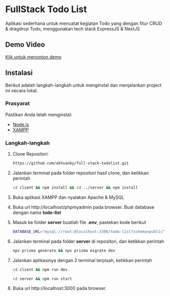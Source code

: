 # FullStack Todo List

Aplikasi sederhana untuk mencatat kegiatan Todo yang dengan fitur CRUD & dragdrop Todo, menggunakan tech stack ExpressJS & NextJS

## Demo Video

[Klik untuk menonton demo](https://drive.google.com/file/d/1LBwBpRduevzK61D8AQFpq2eCIGqMl4oo/view?usp=drive_link)

## Instalasi

Berikut adalah langkah-langkah untuk menginstal dan menjalankan project ini secara lokal.

### Prasyarat

Pastikan Anda telah menginstal:

- [Node.js](https://nodejs.org/)
- [XAMPP](https://www.apachefriends.org/)

### Langkah-langkah

1. Clone Repositori:

   ```bash
   https://github.com/akhsanby/full-stack-todolist.git

   ```

2. Jalankan terminal pada folder repositori hasil clone, dan ketikkan perintah

   ```bash
   cd client && npm install && cd ../server && npm install

   ```

3. Buka aplikasi XAMPP dan nyalakan Apache & MySQL
4. Buka url http://localhost/phpmyadmin pada browser. Buat database dengan nama **todo-list**

5. Masuk ke folder **server** buatlah file **.env**, pastekan kode berikut

   ```bash
   DATABASE_URL="mysql://root:@localhost:3306/todo-list?schema=public"
   ```

6. Jalankan terminal pada folder **server** di repositori, dan ketikkan perintah

   ```bash
   npx prisma generate && npx prisma migrate dev
   ```

7. Jalankan aplikasinya dengan 2 terminal terpisah, ketikkan perintah

   ```bash
   cd client && npm run dev
   ```

   ```bash
   cd server && npm run start
   ```

8. Buka url http://localhost:3000 pada browser.
